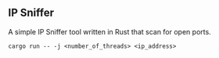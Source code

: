 ## IP Sniffer

A simple IP Sniffer tool written in Rust that scan for open ports.

```
cargo run -- -j <number_of_threads> <ip_address>
```
